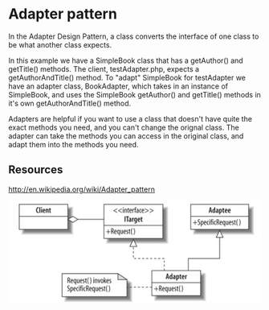 Adapter pattern
====================

In the Adapter Design Pattern, a class converts the interface of one class to be what another class expects. 

In this example we have a SimpleBook class that has a getAuthor() and getTitle() methods. The client, testAdapter.php, expects a getAuthorAndTitle() method. To "adapt" SimpleBook for testAdapter we have an adapter class, BookAdapter, which takes in an instance of SimpleBook, and uses the SimpleBook getAuthor() and getTitle() methods in it's own getAuthorAndTitle() method. 

Adapters are helpful if you want to use a class that doesn't have quite the exact methods you need, and you can't change the orignal class. The adapter can take the methods you can access in the original class, and adapt them into the methods you need.


Resources
--------------

http://en.wikipedia.org/wiki/Adapter_pattern


![Alt text](/design-patterns/uml/adapter.jpg)